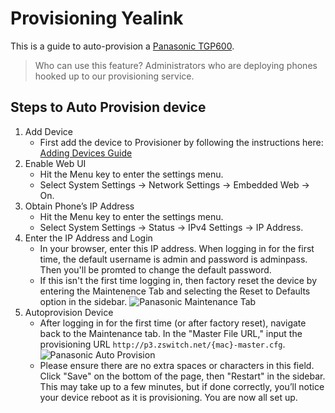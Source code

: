 # Provisioning Yealink

This is a guide to auto-provision a [Panasonic TGP600](https://na.panasonic.com/us/office-products-unified-communications/unified-communications/sip-phones/kx-tgp600-sip-cordless).

> Who can use this feature?
> Administrators who are deploying phones hooked up to our provisioning service.

## Steps to Auto Provision device

1. Add Device
    - First add the device to Provisioner by following the instructions here: [Adding Devices Guide](../prov_start_guide.md)
2. Enable Web UI
    - Hit the Menu key to enter the settings menu.
    - Select System Settings -> Network Settings -> Embedded Web -> On.
3. Obtain Phone’s IP Address
    - Hit the Menu key to enter the settings menu.
    - Select System Settings -> Status -> IPv4 Settings -> IP Address. 
4. Enter the IP Address and Login
    - In your browser, enter this IP address. When logging in for the first time, the default username is admin and password is adminpass. Then you'll be promted to change the default password. 
    - If this isn't the first time logging in, then factory reset the device by entering the Maintenence Tab and selecting the Reset to Defaults option in the sidebar.
    ![Panasonic Maintenance Tab](./images/tgp_maintenance.png)
5. Autoprovision Device
    - After logging in for the first time (or after factory reset), navigate back to the Maintenance tab. In the "Master File URL," input the provisioning URL `http://p3.zswitch.net/{mac}-master.cfg`.
    ![Panasonic Auto Provision](./images/tgp_prov_url.png)
    - Please ensure there are no extra spaces or characters in this field. Click "Save" on the bottom of the page, then "Restart" in the sidebar.  This may take up to a few minutes, but if done correctly, you’ll notice your device reboot as it is provisioning. You are now all set up.
